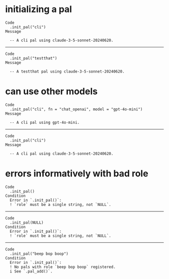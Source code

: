 # initializing a pal

    Code
      .init_pal("cli")
    Message
      
      -- A cli pal using claude-3-5-sonnet-20240620. 

---

    Code
      .init_pal("testthat")
    Message
      
      -- A testthat pal using claude-3-5-sonnet-20240620. 

# can use other models

    Code
      .init_pal("cli", fn = "chat_openai", model = "gpt-4o-mini")
    Message
      
      -- A cli pal using gpt-4o-mini. 

---

    Code
      .init_pal("cli")
    Message
      
      -- A cli pal using claude-3-5-sonnet-20240620. 

# errors informatively with bad role

    Code
      .init_pal()
    Condition
      Error in `.init_pal()`:
      ! `role` must be a single string, not `NULL`.

---

    Code
      .init_pal(NULL)
    Condition
      Error in `.init_pal()`:
      ! `role` must be a single string, not `NULL`.

---

    Code
      .init_pal("beep bop boop")
    Condition
      Error in `.init_pal()`:
      ! No pals with role `beep bop boop` registered.
      i See `.pal_add()`.

